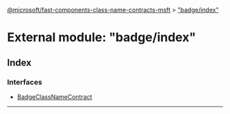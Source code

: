 [@microsoft/fast-components-class-name-contracts-msft](../README.md) > ["badge/index"](../modules/_badge_index_.md)

# External module: "badge/index"

## Index

### Interfaces

* [BadgeClassNameContract](../interfaces/_badge_index_.badgeclassnamecontract.md)

---

